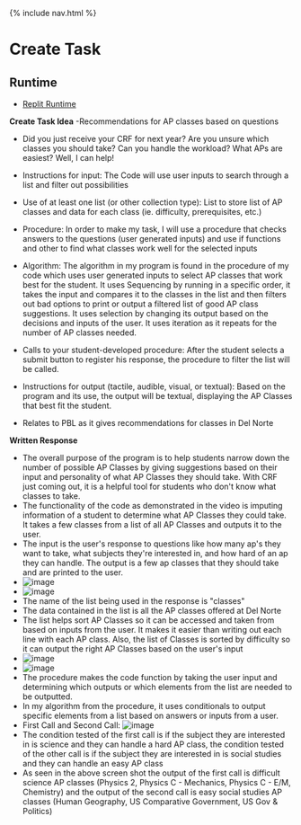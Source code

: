 {% include nav.html %}

# Create Task

## Runtime
- [Replit Runtime](https://replit.com/@nicm21/createtask#main.py)

**Create Task Idea**
-Recommendations for AP classes based on questions

* Did you just receive your CRF for next year? Are you unsure which classes you should take? Can you handle the workload? What APs are easiest? Well, I can help!

* Instructions for input: The Code will use user inputs to search through a list and filter out possibilities

* Use of at least one list (or other collection type): List to store list of AP classes and data for each class (ie. difficulty, prerequisites, etc.)

* Procedure: In order to make my task, I will use a procedure that checks answers to the questions (user generated inputs) and use if functions and other to find what classes work well for the selected inputs

* Algorithm: The algorithm in my program is found in the procedure of my code which uses user generated inputs to select AP classes that work best for the student. It uses Sequencing by running in a specific order, it takes the input and compares it to the classes in the list and then filters out bad options to print or output a filtered list of good AP class suggestions. It uses selection by changing its output based on the decisions and inputs of the user. It uses iteration as it repeats for the number of AP classes needed.

* Calls to your student-developed procedure: After the student selects a submit button to register his response, the procedure to filter the list will be called.

* Instructions for output (tactile, audible, visual, or textual): Based on the program and its use, the output will be textual, displaying the AP Classes that best fit the student.

* Relates to PBL as it gives recommendations for classes in Del Norte

**Written Response**
* The overall purpose of the program is to help students narrow down the number of possible AP Classes by giving suggestions based on their input and personality of what AP Classes they should take. With CRF just coming out, it is a helpful tool for students who don't know what classes to take.
* The functionality of the code as demonstrated in the video is imputing information of a student to determine what AP Classes they could take. It takes a few classes from a list of all AP Classes and outputs it to the user.
* The input is the user's response to questions like how many ap's they want to take, what subjects they're interested in, and how hard of an ap they can handle. The output is a few ap classes that they should take and are printed to the user. 
* ![image](https://user-images.githubusercontent.com/89167131/156058267-d356583a-8307-4db5-8553-40f96803db65.png)
* ![image](https://user-images.githubusercontent.com/89167131/156054969-e85575c3-ec0c-42ab-9900-4397bf4caffe.png)
* The name of the list being used in the response is "classes"
* The data contained in the list is all the AP classes offered at Del Norte 
* The list helps sort AP Classes so it can be accessed and taken from based on inputs from the user. It makes it easier than writing out each line with each AP class. Also, the list of Classes is sorted by difficulty so it can output the right AP Classes based on the user's input
* ![image](https://user-images.githubusercontent.com/89167131/156055661-fcc02ba8-4e78-4150-8ccf-f04620f466da.png)
* ![image](https://user-images.githubusercontent.com/89167131/156055731-524d44ac-95e6-4dfd-93f0-df3ac7da7e36.png)
* The procedure makes the code function by taking the user input and determining which outputs or which elements from the list are needed to be outputted. 
* In my algorithm from the procedure, it uses conditionals to output specific elements from a list based on answers or inputs from a user.
* First Call and Second Call: ![image](https://user-images.githubusercontent.com/89167131/156057688-f637f208-7510-4e8d-96af-da05ec3acc6a.png)
* The condition tested of the first call is if the subject they are interested in is science and they can handle a hard AP class, the condition tested of the other call is if the subject they are interested in is social studies and they can handle an easy AP class
* As seen in the above screen shot the output of the first call is difficult science AP classes (Physics 2, Physics C - Mechanics, Physics C - E/M, Chemistry) and the output of the second call is easy social studies AP classes (Human Geography, US Comparative Government, US Gov & Politics)




